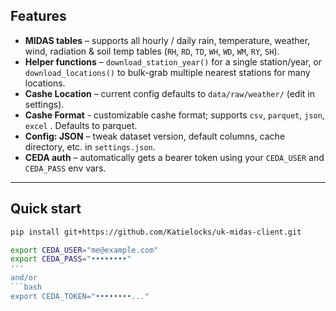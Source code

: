 ## Features
* **MIDAS tables** – supports all hourly / daily rain, temperature, weather, wind, radiation & soil temp tables (`RH`, `RD`, `TD`, `WH`, `WD`, `WM`, `RY`, `SH`).  
* **Helper functions** – `download_station_year()` for a single station/year, or `download_locations()` to bulk-grab multiple nearest stations for many locations.  
* **Cashe Location** – current config defaults to `data/raw/weather/` (edit in settings).
* **Cashe Format** - customizable cashe format; supports `csv`, `parquet`, `json`, `excel` . Defaults to parquet.
* **Config: JSON** – tweak dataset version, default columns, cache directory, etc. in `settings.json`.  
* **CEDA auth** – automatically gets a bearer token using your `CEDA_USER` and `CEDA_PASS` env vars. 

---

## Quick start

```bash
pip install git+https://github.com/Katielocks/uk-midas-client.git

export CEDA_USER="me@example.com"
export CEDA_PASS="••••••••"
'''
and/or 
```bash
export CEDA_TOKEN="••••••••..."
